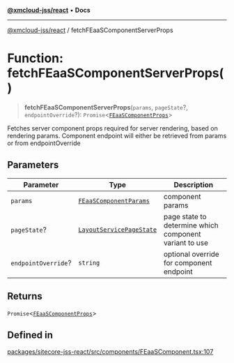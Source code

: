 [**@xmcloud-jss/react**](../README.md) • **Docs**

***

[@xmcloud-jss/react](../README.md) / fetchFEaaSComponentServerProps

# Function: fetchFEaaSComponentServerProps()

> **fetchFEaaSComponentServerProps**(`params`, `pageState`?, `endpointOverride`?): `Promise`\<[`FEaaSComponentProps`](../type-aliases/FEaaSComponentProps.md)\>

Fetches server component props required for server rendering, based on rendering params.
Component endpoint will either be retrieved from params or from endpointOverride

## Parameters

| Parameter | Type | Description |
| ------ | ------ | ------ |
| `params` | [`FEaaSComponentParams`](../type-aliases/FEaaSComponentParams.md) | component params |
| `pageState`? | [`LayoutServicePageState`](../enumerations/LayoutServicePageState.md) | page state to determine which component variant to use |
| `endpointOverride`? | `string` | optional override for component endpoint |

## Returns

`Promise`\<[`FEaaSComponentProps`](../type-aliases/FEaaSComponentProps.md)\>

## Defined in

[packages/sitecore-jss-react/src/components/FEaaSComponent.tsx:107](https://github.com/Sitecore/xmc-jss-dev/blob/f739f952c1ea1be244446f2466e23085eb12739b/packages/sitecore-jss-react/src/components/FEaaSComponent.tsx#L107)
